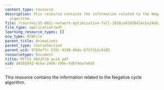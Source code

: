 ```yaml
---
content_type: resource
description: This resource contains the information related to the Negative cycle
  algorithm.
file: /courses/15-082j-network-optimization-fall-2010/a91028424cba24db109e5d6f4ea7a835_MIT15_082JF10_av14.pdf
file_type: application/pdf
learning_resource_types: []
ocw_type: OCWFile
parent_title: Animations
parent_type: CourseSection
parent_uid: 9789effc-535c-9390-09dc-672f2b2c9185
resourcetype: Document
title: MIT15_082JF10_av14.pdf
uid: a9102842-4cba-24db-109e-5d6f4ea7a835
---
```

This resource contains the information related to the Negative cycle algorithm.

